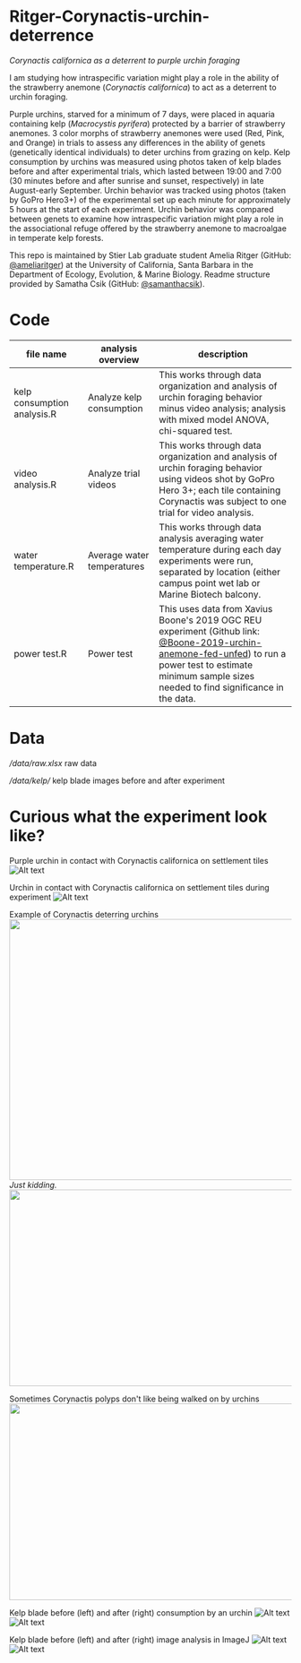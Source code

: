 # Ritger-Corynactis-urchin-deterrence

*Corynactis californica as a deterrent to purple urchin foraging*

I am studying how intraspecific variation might play a role in the ability of the strawberry anemone (*Corynactis californica*) to act as a deterrent to urchin foraging.

Purple urchins, starved for a minimum of 7 days, were placed in aquaria containing kelp (*Macrocystis pyrifera*) protected by a barrier of strawberry anemones. 3 color morphs of strawberry anemones were used (Red, Pink, and Orange) in trials to assess any differences in the ability of genets (genetically identical individuals) to deter urchins from grazing on kelp. Kelp consumption by urchins was measured using photos taken of kelp blades before and after experimental trials, which lasted between 19:00 and 7:00 (30 minutes before and after sunrise and sunset, respectively) in late August-early September. Urchin behavior was tracked using photos (taken by GoPro Hero3+) of the experimental set up each minute for approximately 5 hours at the start of each experiment. Urchin behavior was compared between genets to examine how intraspecific variation might play a role in the associational refuge offered by the strawberry anemone to macroalgae in temperate kelp forests.

This repo is maintained by Stier Lab graduate student Amelia Ritger (GitHub: [@ameliaritger](https://github.com/ameliaritger)) at the University of California, Santa Barbara in the Department of Ecology, Evolution, & Marine Biology. Readme structure provided by Samatha Csik (GitHub: [@samanthacsik](https://github.com/@samanthacsik)). 

# Code

file name | analysis overview | description 
---|---|-----------
kelp consumption analysis.R | Analyze kelp consumption | This works through data organization and analysis of urchin foraging behavior minus video analysis; analysis with mixed model ANOVA, chi-squared test.
video analysis.R | Analyze trial videos | This works through data organization and analysis of urchin foraging behavior using videos shot by GoPro Hero 3+; each tile containing Corynactis was subject to one trial for video analysis.
water temperature.R | Average water temperatures | This works through data analysis averaging water temperature during each day experiments were run, separated by location (either campus point wet lab or Marine Biotech balcony.
power test.R | Power test | This uses data from Xavius Boone's 2019 OGC REU experiment (Github link: [@Boone-2019-urchin-anemone-fed-unfed](https://github.com/stier-lab/Boone-2019-urchin-anemone-fed-unfed)) to run a power test to estimate minimum sample sizes needed to find significance in the data.

# Data 
*/data/raw.xlsx*  raw data

*/data/kelp/*  kelp blade images before and after experiment

# Curious what the experiment look like?
Purple urchin in contact with Corynactis californica on settlement tiles
![Alt text](/media/Corynactis_urchin.jpg?raw=true)

Urchin in contact with Corynactis californica on settlement tiles during experiment
![Alt text](/media/urchin_in_contact.JPG?raw=true)

Example of Corynactis deterring urchins
<img src="https://media.giphy.com/media/vFKqnCdLPNOKc/giphy.gif" width="624" height="466.7" /> *Just kidding.*
<img src="https://media.giphy.com/media/kBe4VrggiK8etQ7eW4/giphy.gif" width="624" height="351" />

Sometimes Corynactis polyps don't like being walked on by urchins
<img src="https://media.giphy.com/media/W3fUlH7bOT2PX2UPjY/giphy.gif" width="624" height="351" />

Kelp blade before (left) and after (right) consumption by an urchin
![Alt text](/media/12before.jpg?raw=true)
![Alt text](/media/12after.jpg?raw=true)

Kelp blade before (left) and after (right) image analysis in ImageJ
![Alt text](/media/8before.png?raw=true)
![Alt text](/media/8after.png?raw=true)
